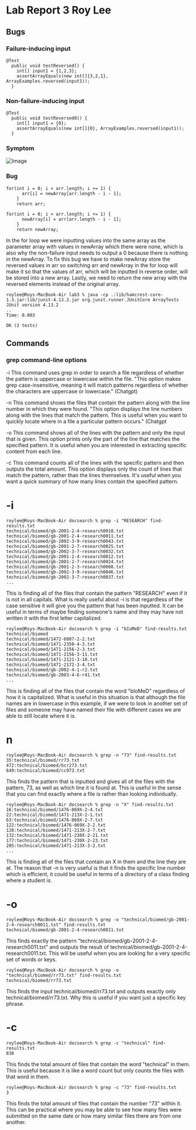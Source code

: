 # **Lab Report 3 Roy Lee**

## Bugs
### Failure-inducing input
``` 
@Test
  public void testReversed() {
    int[] input1 = {1,2,3};
    assertArrayEquals(new int[]{3,2,1}, ArrayExamples.reversed(input1));
  }
```

### Non-failure-inducing input
```
@Test
  public void testReversed0() {
    int[] input1 = {0};
    assertArrayEquals(new int[]{0}, ArrayExamples.reversed(input1));
  }
```
### Symptom
![Image](labreport3symptom.png)
### Bug
```
for(int i = 0; i < arr.length; i += 1) {
      arr[i] = newArray[arr.length - i - 1];
    }
    return arr;
```

```
for(int i = 0; i < arr.length; i += 1) {
      newArray[i] = arr[arr.length - i - 1];
    }
    return newArray;
```
In the for loop we were inputting values into the same array as the parameter array with values in newArray which there were none, which is also why the non-failure input needs to output a 0 because there is nothing in the newArray. To fix this bug we have to make newArray store the reversed values in arr so switching arr and newArray in the for loop will make it so that the values of arr, which will be inputted in reverse order, will be stored into a new array. Lastly, we need to return the new array with the reversed elements instead of the original array. 

```
roylee@Roys-MacBook-Air lab3 % java -cp .:lib/hamcrest-core-1.3.jar:lib/junit-4.13.2.jar org.junit.runner.JUnitCore ArrayTests
JUnit version 4.13.2
..
Time: 0.003

OK (2 tests)
```


## Commands

### grep command-line options
-i
This command uses grep in order to search a file regardless of whether the pattern is uppercase or lowercase within the file. 
"This option makes grep case-insensitive, meaning it will match patterns regardless of whether the characters are uppercase or lowercase." (Chatgpt)

-n
This command shows the files that contain the pattern along with the line number in which they were found.
"This option displays the line numbers along with the lines that match the pattern. This is useful when you want to quickly locate where in a file a particular pattern occurs." (Chatgpt

-o
This command shows all of the lines with the pattern and only the input that is given.
This option prints only the part of the line that matches the specified pattern. It is useful when you are interested in extracting specific content from each line.

-c
This command counts all of the lines with the specific pattern and then outputs the total amount.
This option displays only the count of lines that match the pattern, rather than the lines themselves. It's useful when you want a quick summary of how many lines contain the specified pattern.

# -i
```
roylee@Roys-MacBook-Air docsearch % grep -i "RESEARCH" find-results.txt
technical/biomed/gb-2001-2-4-research0010.txt
technical/biomed/gb-2001-2-4-research0011.txt
technical/biomed/gb-2002-3-9-research0043.txt
technical/biomed/gb-2001-2-7-research0025.txt
technical/biomed/gb-2002-3-7-research0032.txt
technical/biomed/gb-2001-2-4-research0012.txt
technical/biomed/gb-2001-2-7-research0024.txt
technical/biomed/gb-2001-2-3-research0008.txt
technical/biomed/gb-2002-3-9-research0046.txt
technical/biomed/gb-2002-3-7-research0037.txt
...
```
This is finding all of the files that contain the pattern "RESEARCH" even if it is not in all capitals. What is really useful about -i is that regardless of the case sensitive it will give you the pattern that has been inputted. It can be useful in terms of maybe finding someone's name and they may have not written it with the first letter capitalized.

```
roylee@Roys-MacBook-Air docsearch % grep -i "bIoMeD" find-results.txt
technical/biomed
technical/biomed/1472-6807-2-2.txt
technical/biomed/1471-2350-4-3.txt
technical/biomed/1471-2156-2-3.txt
technical/biomed/1471-2156-3-11.txt
technical/biomed/1471-2121-3-10.txt
technical/biomed/1471-2172-3-4.txt
technical/biomed/gb-2002-4-1-r2.txt
technical/biomed/gb-2003-4-6-r41.txt
...
```
This is finding all of the files that contain the word "bIoMeD" regardless of how it is capitalized. What is useful in this situation is that although the file names are in lowercase in this example, if we were to look in another set of files and someone may have named their file with different cases we are able to still locate where it is.

# n
```
roylee@Roys-MacBook-Air docsearch % grep -n "73" find-results.txt
35:technical/biomed/rr73.txt
472:technical/biomed/bcr273.txt
649:technical/biomed/cc973.txt
```
This finds the pattern that is inputted and gives all of the files with the pattern, 73, as well as which line it is found at. This is useful in the sense that you can find exactly where a file is rather than looking individually.
```
roylee@Roys-MacBook-Air docsearch % grep -n "X" find-results.txt
16:technical/biomed/1476-069X-2-4.txt
22:technical/biomed/1471-213X-2-1.txt
63:technical/biomed/1476-069X-2-7.txt
122:technical/biomed/1476-069X-2-2.txt
128:technical/biomed/1471-213X-2-7.txt
132:technical/biomed/1471-230X-2-21.txt
177:technical/biomed/1471-230X-2-23.txt
205:technical/biomed/1471-213X-3-2.txt
...
```
This is finding all of the files that contain an X in them and the line they are at. The reason that -n is very useful is that it finds the specific line number which is efficient, it could be useful in terms of a directory of a class finding where a student is.

# -o
```
roylee@Roys-MacBook-Air docsearch % grep -o "technical/biomed/gb-2001-2-4-research0011.txt" find-results.txt
technical/biomed/gb-2001-2-4-research0011.txt
```
This finds exactly the pattern "technical/biomed/gb-2001-2-4-research0011.txt" and outputs the result of technical/biomed/gb-2001-2-4-research0011.txt. This will be useful when you are looking for a very specific set of words or keys.

```
roylee@Roys-MacBook-Air docsearch % grep -o "technical/biomed/rr73.txt" find-results.txt
technical/biomed/rr73.txt
```
This finds the input technical/biomed/rr73.txt and outputs exactly only technical/biomed/rr73.txt. Why this is useful if you want just a specific key phrase.

# -c
```
roylee@Roys-MacBook-Air docsearch % grep -c "technical" find-results.txt
838
```
This finds the total amount of files that contain the word "technical" in them. This is useful because it is like a word count but only counts the files with that word in them.
```
roylee@Roys-MacBook-Air docsearch % grep -c "73" find-results.txt
3
```
This finds the total amount of files that contain the number "73" within it. This can be practical where you may be able to see how many files were submitted on the same date or how many similar files there are from one another.
